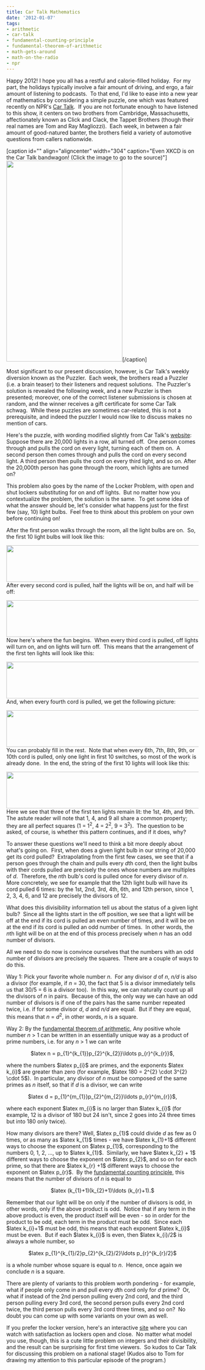 ```yaml
---
title: Car Talk Mathematics
date: '2012-01-07'
tags:
- arithmetic
- car-talk
- fundamental-counting-principle
- fundamental-theorem-of-arithmetic
- math-gets-around
- math-on-the-radio
- npr
---
```


Happy 2012! I hope you all has a restful and calorie-filled holiday.  For my part, the holidays typically involve a fair amount of driving, and ergo, a fair amount of listening to podcasts.  To that end, I'd like to ease into a new year of mathematics by considering a simple puzzle, one which was featured recently on NPR's <a href="http://www.cartalk.com/">Car Talk</a>.  If you are not fortunate enough to have listened to this show, it centers on two brothers from Cambridge, Massachusetts, affectionately known as Click and Clack, the Tappet Brothers (though their real names are Tom and Ray Magliozzi).  Each week, in between a fair amount of good-natured banter, the brothers field a variety of automotive questions from callers nationwide.

[caption id="" align="aligncenter" width="304" caption="Even XKCD is on the Car Talk bandwagon! (Click the image to go to the source)"]<a href="http://imgs.xkcd.com/comics/brakes.png"><img src="http://imgs.xkcd.com/comics/brakes.png" alt="" width="304" height="526" /></a>[/caption]

Most significant to our present discussion, however, is Car Talk's weekly diversion known as the Puzzler.  Each week, the brothers read a Puzzler (i.e. a brain teaser) to their listeners and request solutions.  The Puzzler's solution is revealed the following week, and a new Puzzler is then presented; moreover, one of the correct listener submissions is chosen at random, and the winner receives a gift certificate for some Car Talk schwag.  While these puzzles are sometimes car-related, this is not a prerequisite, and indeed the puzzler I would now like to discuss makes no mention of cars.

Here's the puzzle, with wording modified slightly from Car Talk's <a href="http://www.cartalk.com/content/puzzlers/2011">website</a>: Suppose there are 20,000 lights in a row, all turned off.  One person comes through and pulls the cord on every light, turning each of them on.  A second person then comes through and pulls the cord on every second light. A third person then pulls the cord on every third light, and so on. After the 20,000th person has gone through the room, which lights are turned on?

This problem also goes by the name of the Locker Problem, with open and shut lockers substituting for on and off lights.  But no matter how you contextualize the problem, the solution is the same.  To get some idea of what the answer should be, let's consider what happens just for the first few (say, 10) light bulbs.  Feel free to think about this problem on your own before continuing on!

After the first person walks through the room, all the light bulbs are on.  So, the first 10 light bulbs will look like this:

<a href="http://www.mathgoespop.com/wp-content/uploads/2012/01/lights1.jpg"><img class="aligncenter size-large wp-image-1613" title="lights1" src="http://www.mathgoespop.com/wp-content/uploads/2012/01/lights1-1024x165.jpg" alt="" width="596" height="96" /></a>After every second cord is pulled, half the lights will be on, and half will be off:

<a href="http://www.mathgoespop.com/wp-content/uploads/2012/01/lights2.jpg"><img class="aligncenter size-large wp-image-1614" title="lights2" src="http://www.mathgoespop.com/wp-content/uploads/2012/01/lights2-1024x165.jpg" alt="" width="596" height="96" /></a>Now here's where the fun begins.  When every third cord is pulled, off lights will turn on, and on lights will turn off.  This means that the arrangement of the first ten lights will look like this:

<a href="http://www.mathgoespop.com/wp-content/uploads/2012/01/lights3.jpg"><img class="aligncenter size-large wp-image-1615" title="lights3" src="http://www.mathgoespop.com/wp-content/uploads/2012/01/lights3-1024x165.jpg" alt="" width="596" height="96" /></a>And, when every fourth cord is pulled, we get the following picture:

<a href="http://www.mathgoespop.com/wp-content/uploads/2012/01/lights4.jpg"><img class="aligncenter size-large wp-image-1616" title="lights4" src="http://www.mathgoespop.com/wp-content/uploads/2012/01/lights4-1024x165.jpg" alt="" width="596" height="96" /></a>You can probably fill in the rest.  Note that when every 6th, 7th, 8th, 9th, or 10th cord is pulled, only one light in first 10 switches, so most of the work is already done.  In the end, the string of the first 10 lights will look like this:

<a href="http://www.mathgoespop.com/wp-content/uploads/2012/01/lights9.jpg"><img class="aligncenter size-large wp-image-1617" title="lights9" src="http://www.mathgoespop.com/wp-content/uploads/2012/01/lights9-1024x165.jpg" alt="" width="596" height="96" /></a>Here we see that three of the first ten lights remain lit: the 1st, 4th, and 9th.  The astute reader will note that 1, 4, and 9 all share a common property; they are all perfect squares (1 = 1<sup>2</sup>, 4 = 2<sup>2</sup>, 9 = 3<sup>2</sup>).  The question to be asked, of course, is whether this pattern continues, and if it does, why?

To answer these questions we'll need to think a bit more deeply about what's going on.  First, when does a given light bulb in our string of 20,000 get its cord pulled?  Extrapolating from the first few cases, we see that if a person goes through the chain and pulls every <em>d</em>th cord, then the light bulbs with their cords pulled are precisely the ones whose numbers are multiples of <em>d</em>.  Therefore, the <em>n</em>th bulb's cord is pulled once for every divisor of <em>n</em>.  More concretely, we see for example that the 12th light bulb will have its cord pulled <em></em>6 times: by the 1st, 2nd, 3rd, 4th, 6th, and 12th person, since 1, 2, 3, 4, 6, and 12 are precisely the divisors of 12.

What does this divisibility information tell us about the status of a given light bulb?  Since all the lights start in the off position, we see that a light will be off at the end if its cord is pulled an even number of times, and it will be on at the end if its cord is pulled an odd number of times.  In other words, the <em>n</em>th light will be on at the end of this process precisely when <em>n</em> has an odd number of divisors.

All we need to do now is convince ourselves that the numbers with an odd number of divisors are precisely the squares.  There are a couple of ways to do this.

Way 1: Pick your favorite whole number <em>n</em>.  For any divisor <em>d</em> of <em>n</em>, <em>n/d</em> is also a divisor (for example, if <em>n</em> = 30, the fact that 5 is a divisor immediately tells us that 30/5 = 6 is a divisor too).  In this way, we can naturally count up all the divisors of <em>n</em> in pairs.  Because of this, the only way we can have an odd number of divisors is if one of the pairs has the same number repeated twice, i.e. if for some divisor <em>d</em>, <em>d</em> and <em>n/d</em> are equal.  But if they are equal, this means that <em>n</em> = <em>d</em><sup>2</sup>, in other words, <em>n</em> is a square.

Way 2: By the <a href="http://en.wikipedia.org/wiki/Fundamental_theorem_of_arithmetic">fundamental theorem of arithmetic</a>, Any positive whole number <em>n</em> &gt; 1 can be written in an essentially unique way as a product of prime numbers, i.e. for any <em>n</em> &gt; 1 we can write
<p style="text-align: center;">$latex n = p_{1}^{k_{1}}p_{2}^{k_{2}}\ldots p_{r}^{k_{r}}$,</p>
<p style="text-align: left;">where the numbers $latex p_{i}$ are primes, and the exponents $latex k_{i}$ are greater than zero (for example, $latex 180 = 2^{2} \cdot 3^{2} \cdot 5$).  In particular, any divisor of <em>n</em> must be composed of the same primes as <em>n</em> itself, so that if <em>d</em> is a divisor, we can write</p>
<p style="text-align: center;">$latex d = p_{1}^{m_{1}}p_{2}^{m_{2}}\ldots p_{r}^{m_{r}}$,</p>
<p style="text-align: left;">where each exponent $latex m_{i}$ is no larger than $latex k_{i}$ (for example, 12 is a divisor of 180 but 24 isn't, since 2 goes into 24 three times but into 180 only twice).</p>
<p style="text-align: left;">How many divisors are there? Well, $latex p_{1}$ could divide <em>d</em> as few as 0 times, or as many as $latex k_{1}$ times - we have $latex k_{1}+1$ different ways to choose the exponent on $latex p_{1}$, corresponding to the numbers 0, 1, 2, ..., up to $latex k_{1}$.  Similarly, we have $latex k_{2} + 1$ different ways to choose the exponent on $latex p_{2}$, and so on for each prime, so that there are $latex k_{r} +1$ different ways to choose the exponent on $latex p_{r}$.  By the <a href="http://en.wikipedia.org/wiki/Rule_of_product">fundamental counting principle</a>, this means that the number of divisors of <em>n</em> is equal to</p>
<p style="text-align: center;">$latex (k_{1}+1)(k_{2}+1)\ldots (k_{r}+1).$</p>
<p style="text-align: left;">Remember that our light will be on only if the number of divisors is odd, in other words, only if the above product is odd.  Notice that if any term in the above product is even, the product itself will be even - so in order for the product to be odd, each term in the product must be odd.  Since each $latex k_{i}+1$ must be odd, this means that each exponent $latex k_{i}$ must be even.  But if each $latex k_{i}$ is even, then $latex k_{i}/2$ is always a whole number, so</p>
<p style="text-align: center;">$latex p_{1}^{k_{1}/2}p_{2}^{k_{2}/2}\ldots p_{r}^{k_{r}/2}$</p>
<p style="text-align: left;">is a whole number whose square is equal to <em>n</em>.  Hence, once again we conclude <em>n</em> is a square.</p>
<p style="text-align: left;">There are plenty of variants to this problem worth pondering - for example, what if people only come in and pull every <em>d</em>th cord only for <em>d</em> prime?  Or, what if instead of the 2nd person pulling every 2nd cord, and the third person pulling every 3rd cord, the second person pulls every 2nd cord twice, the third person pulls every 3rd cord three times, and so on?  No doubt you can come up with some variants on your own as well.</p>
<p style="text-align: left;">If you prefer the locker version, here's an interactive <a href="http://connectedmath.msu.edu/CD/Grade6/Locker/index.html">site</a> where you can watch with satisfaction as lockers open and close.  No matter what model you use, though, this is a cute little problem on integers and their divisibility, and the result can be surprising for first time viewers.  So kudos to Car Talk for discussing this problem on a national stage! (Kudos also to Tom for drawing my attention to this particular episode of the program.)</p>
&nbsp;
